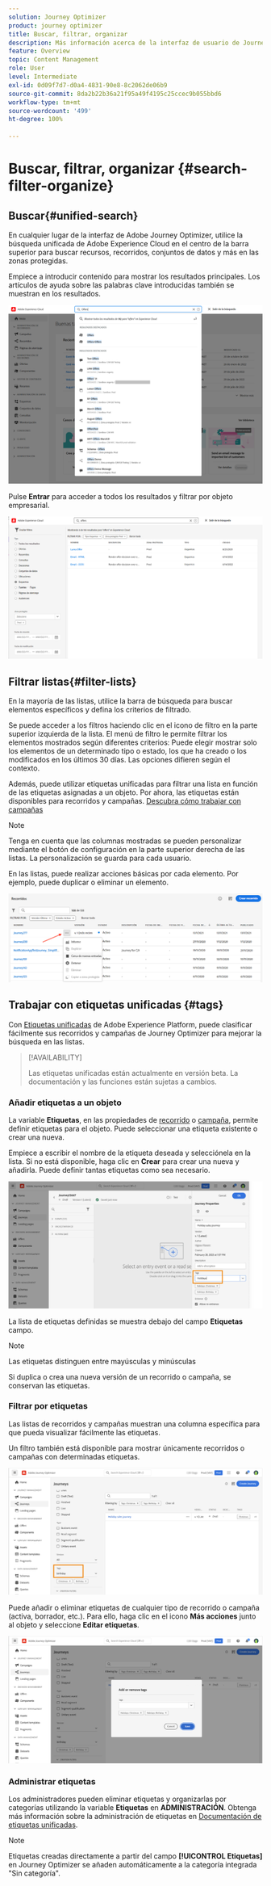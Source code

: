 ```yaml
---
solution: Journey Optimizer
product: journey optimizer
title: Buscar, filtrar, organizar
description: Más información acerca de la interfaz de usuario de Journey Optimizer
feature: Overview
topic: Content Management
role: User
level: Intermediate
exl-id: 0d09f7d7-d0a4-4831-90e8-8c2062de06b9
source-git-commit: 8da2b22b36a21f95a49f4195c25ccec9b055bbd6
workflow-type: tm+mt
source-wordcount: '499'
ht-degree: 100%

---
```


# Buscar, filtrar, organizar {#search-filter-organize}

## Buscar{#unified-search}

En cualquier lugar de la interfaz de Adobe Journey Optimizer, utilice la búsqueda unificada de Adobe Experience Cloud en el centro de la barra superior para buscar recursos, recorridos, conjuntos de datos y más en las zonas protegidas.

Empiece a introducir contenido para mostrar los resultados principales. Los artículos de ayuda sobre las palabras clave introducidas también se muestran en los resultados.

![](assets/unified-search.png)

Pulse **Entrar** para acceder a todos los resultados y filtrar por objeto empresarial.

![](assets/search-and-filter.png)

## Filtrar listas{#filter-lists}

En la mayoría de las listas, utilice la barra de búsqueda para buscar elementos específicos y defina los criterios de filtrado.

Se puede acceder a los filtros haciendo clic en el icono de filtro en la parte superior izquierda de la lista. El menú de filtro le permite filtrar los elementos mostrados según diferentes criterios: Puede elegir mostrar solo los elementos de un determinado tipo o estado, los que ha creado o los modificados en los últimos 30 días. Las opciones difieren según el contexto.

Además, puede utilizar etiquetas unificadas para filtrar una lista en función de las etiquetas asignadas a un objeto. Por ahora, las etiquetas están disponibles para recorridos y campañas. [Descubra cómo trabajar con campañas](#tags)

>[!NOTE]
>
>Tenga en cuenta que las columnas mostradas se pueden personalizar mediante el botón de configuración en la parte superior derecha de las listas. La personalización se guarda para cada usuario.

En las listas, puede realizar acciones básicas por cada elemento. Por ejemplo, puede duplicar o eliminar un elemento.

![](assets/journey4.png)

## Trabajar con etiquetas unificadas {#tags}

Con [Etiquetas unificadas](https://experienceleague.adobe.com/docs/experience-platform/administrative-tags/overview.html?lang=es) de Adobe Experience Platform, puede clasificar fácilmente sus recorridos y campañas de Journey Optimizer para mejorar la búsqueda en las listas.

>[!AVAILABILITY]
>
>Las etiquetas unificadas están actualmente en versión beta. La documentación y las funciones están sujetas a cambios.

### Añadir etiquetas a un objeto

La variable **Etiquetas**, en las propiedades de [recorrido](../building-journeys/journey-gs.md#change-properties) o [campaña](../campaigns/create-campaign.md#create), permite definir etiquetas para el objeto. Puede seleccionar una etiqueta existente o crear una nueva.

Empiece a escribir el nombre de la etiqueta deseada y selecciónela en la lista. Si no está disponible, haga clic en **Crear** para crear una nueva y añadirla. Puede definir tantas etiquetas como sea necesario.

![](assets/tags1.png)

La lista de etiquetas definidas se muestra debajo del campo **Etiquetas** campo.

>[!NOTE]
>
> Las etiquetas distinguen entre mayúsculas y minúsculas
> 
> Si duplica o crea una nueva versión de un recorrido o campaña, se conservan las etiquetas.

### Filtrar por etiquetas

Las listas de recorridos y campañas muestran una columna específica para que pueda visualizar fácilmente las etiquetas.

Un filtro también está disponible para mostrar únicamente recorridos o campañas con determinadas etiquetas.

![](assets/tags2.png)

Puede añadir o eliminar etiquetas de cualquier tipo de recorrido o campaña (activa, borrador, etc.). Para ello, haga clic en el icono **Más acciones** junto al objeto y seleccione **Editar etiquetas**.

![](assets/tags3.png)

### Administrar etiquetas

Los administradores pueden eliminar etiquetas y organizarlas por categorías utilizando la variable **Etiquetas** en **ADMINISTRACIÓN**. Obtenga más información sobre la administración de etiquetas en [Documentación de etiquetas unificadas](https://experienceleague.adobe.com/docs/experience-platform/administrative-tags/ui/managing-tags.html?lang=es).

>[!NOTE]
>
> Etiquetas creadas directamente a partir del campo **[!UICONTROL Etiquetas]** en Journey Optimizer se añaden automáticamente a la categoría integrada &quot;Sin categoría&quot;.
